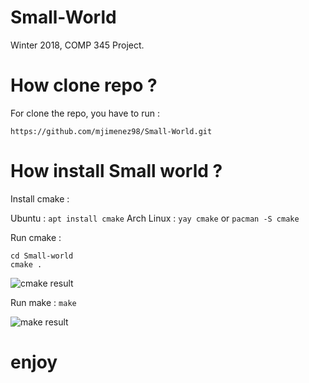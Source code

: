# Small-World
Winter 2018, COMP 345 Project.
# How clone repo ?

For clone the repo, you have to run : 

```https://github.com/mjimenez98/Small-World.git```

# How install Small world ?


Install cmake : 

Ubuntu : `apt install cmake`
Arch Linux : `yay cmake` or `pacman -S cmake`

Run cmake : 
```
cd Small-world
cmake . 
```

![cmake result](https://github.com/mjimenez98/Small-World/blob/master/cmake.PNG)


Run make : 
``` make ```

![make result](https://github.com/mjimenez98/Small-World/blob/master/make.PNG)

# enjoy
